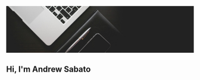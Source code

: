 <img src="https://github.com/jaexplorer/jaexplorer/blob/master/assets/preview.jpeg">

## Hi, I'm Andrew Sabato
